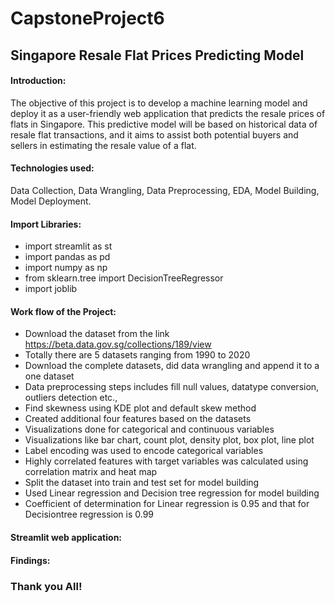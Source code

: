 # CapstoneProject6
## Singapore Resale Flat Prices Predicting Model

#### Introduction:

The objective of this project is to develop a machine learning model and deploy it as a user-friendly web application that predicts the resale prices of flats in Singapore. This predictive model will be based on historical data of resale flat transactions, and it aims to assist both potential buyers and sellers in estimating the resale value of a flat.

#### Technologies used:

Data Collection, Data Wrangling, Data Preprocessing, EDA, Model Building, Model Deployment.

#### Import Libraries:

* import streamlit as st
* import pandas as pd
* import numpy as np
* from sklearn.tree import DecisionTreeRegressor
* import joblib

#### Work flow of the Project:

* Download the dataset from the link https://beta.data.gov.sg/collections/189/view
* Totally there are 5 datasets ranging from 1990 to 2020
* Download the complete datasets, did data wrangling and append it to a one dataset
* Data preprocessing steps includes fill null values, datatype conversion, outliers detection etc.,
* Find skewness using KDE plot and default skew method
* Created additional four features based on the datasets
* Visualizations done for categorical and continuous variables
* Visualizations like bar chart, count plot, density plot, box plot, line plot
* Label encoding was used to encode categorical variables
* Highly correlated features with target variables was calculated using correlation matrix and heat map
* Split the dataset into train and test set for model building
* Used Linear regression and Decision tree regression for model building
* Coefficient of determination for Linear regression is 0.95 and that for Decisiontree regression is 0.99


#### Streamlit web application:

#### Findings:

### Thank you All!
